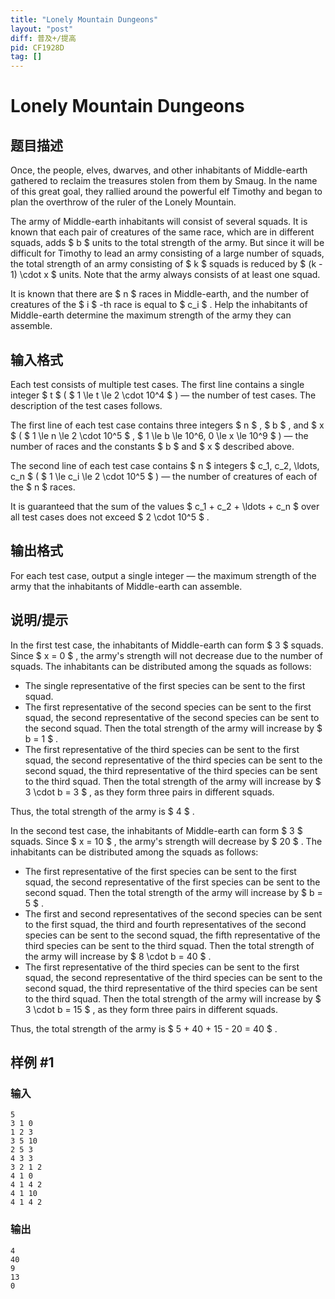 ```yaml
---
title: "Lonely Mountain Dungeons"
layout: "post"
diff: 普及+/提高
pid: CF1928D
tag: []
---
```


# Lonely Mountain Dungeons

## 题目描述

Once, the people, elves, dwarves, and other inhabitants of Middle-earth gathered to reclaim the treasures stolen from them by Smaug. In the name of this great goal, they rallied around the powerful elf Timothy and began to plan the overthrow of the ruler of the Lonely Mountain.

The army of Middle-earth inhabitants will consist of several squads. It is known that each pair of creatures of the same race, which are in different squads, adds $ b $ units to the total strength of the army. But since it will be difficult for Timothy to lead an army consisting of a large number of squads, the total strength of an army consisting of $ k $ squads is reduced by $ (k - 1) \cdot x $ units. Note that the army always consists of at least one squad.

It is known that there are $ n $ races in Middle-earth, and the number of creatures of the $ i $ -th race is equal to $ c_i $ . Help the inhabitants of Middle-earth determine the maximum strength of the army they can assemble.

## 输入格式

Each test consists of multiple test cases. The first line contains a single integer $ t $ ( $ 1 \le t \le 2 \cdot 10^4 $ ) — the number of test cases. The description of the test cases follows.

The first line of each test case contains three integers $ n $ , $ b $ , and $ x $ ( $ 1 \le n \le 2 \cdot 10^5 $ , $ 1 \le b \le 10^6, 0 \le x \le 10^9 $ ) — the number of races and the constants $ b $ and $ x $ described above.

The second line of each test case contains $ n $ integers $ c_1, c_2, \ldots, c_n $ ( $ 1 \le c_i \le 2 \cdot 10^5 $ ) — the number of creatures of each of the $ n $ races.

It is guaranteed that the sum of the values $ c_1 + c_2 + \ldots + c_n $ over all test cases does not exceed $ 2 \cdot 10^5 $ .

## 输出格式

For each test case, output a single integer — the maximum strength of the army that the inhabitants of Middle-earth can assemble.

## 说明/提示

In the first test case, the inhabitants of Middle-earth can form $ 3 $ squads. Since $ x = 0 $ , the army's strength will not decrease due to the number of squads. The inhabitants can be distributed among the squads as follows:

- The single representative of the first species can be sent to the first squad.
- The first representative of the second species can be sent to the first squad, the second representative of the second species can be sent to the second squad. Then the total strength of the army will increase by $ b = 1 $ .
- The first representative of the third species can be sent to the first squad, the second representative of the third species can be sent to the second squad, the third representative of the third species can be sent to the third squad. Then the total strength of the army will increase by $ 3 \cdot b = 3 $ , as they form three pairs in different squads.

Thus, the total strength of the army is $ 4 $ .

In the second test case, the inhabitants of Middle-earth can form $ 3 $ squads. Since $ x = 10 $ , the army's strength will decrease by $ 20 $ . The inhabitants can be distributed among the squads as follows:

- The first representative of the first species can be sent to the first squad, the second representative of the first species can be sent to the second squad. Then the total strength of the army will increase by $ b = 5 $ .
- The first and second representatives of the second species can be sent to the first squad, the third and fourth representatives of the second species can be sent to the second squad, the fifth representative of the third species can be sent to the third squad. Then the total strength of the army will increase by $ 8 \cdot b = 40 $ .
- The first representative of the third species can be sent to the first squad, the second representative of the third species can be sent to the second squad, the third representative of the third species can be sent to the third squad. Then the total strength of the army will increase by $ 3 \cdot b = 15 $ , as they form three pairs in different squads.

Thus, the total strength of the army is $ 5 + 40 + 15 - 20 = 40 $ .

## 样例 #1

### 输入

```
5
3 1 0
1 2 3
3 5 10
2 5 3
4 3 3
3 2 1 2
4 1 0
4 1 4 2
4 1 10
4 1 4 2
```

### 输出

```
4
40
9
13
0
```

